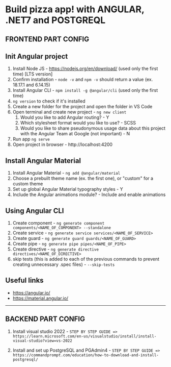# Build pizza app! with ANGULAR, .NET7 and POSTGREQL 

## FRONTEND PART CONFIG 

## Init Angular project
1. Install Node JS - https://nodejs.org/en/download/ (used only the first time) [LTS version]
2. Confirm installation - `node -v` and `npm -v` should return a value (ex. 18.17.1 and 6.14.15)
3. Install Angular CLI - `npm install -g @angular/cli` (used only the first time)
4. `ng version` to check if it's installed
5. Create a new folder for the project and open the folder in VS Code
6. Open terminal and create new project - `ng new client`
   1. Would you like to add Angular routing? - Y
   2. Which stylesheet format would you like to use? - SCSS
   3. Would you like to share pseudonymous usage data about this project with the Angular Team
      at Google (not important) - N
7. Run app `ng serve`
8. Open project in browser - http://localhost:4200

## Install Angular Material
1. Install Angular Material - `ng add @angular/material`
2. Choose a prebuilt theme name (ex. the first one), or "custom" for a custom theme
3. Set up global Angular Material typography styles - Y
4.  Include the Angular animations module? - Include and enable animations

## Using Angular CLI
1. Create component - `ng generate component components/<NAME_OF_COMPONENT> --standalone`
2. Create service - `ng generate service services/<NAME_OF_SERVICE>`
3. Create guard - `ng generate guard guards/<NAME_OF_GUARD>`
4. Create pipe - `ng generate pipe pipes/<NAME_OF_PIPE>`
5. Create directive - `ng generate directive directives/<NAME_OF_DIRECTIVE>`
6. skip tests (this is added to each of the previous commands to prevent creating unnecessary .spec files) - `--skip-tests`

## Useful links
- https://angular.io/
- https://material.angular.io/

_____________________________________________________________
## BACKEND PART CONFIG 

1. Install visual studio 2022 - `STEP BY STEP GUIDE => https://learn.microsoft.com/en-us/visualstudio/install/install-visual-studio?view=vs-2022`

2. Install and set up PostgreSQL and PGAdmin4 - `STEP BY STEP GUIDE => https://commandprompt.com/education/how-to-download-and-install-postgresql/`
